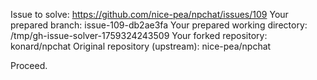Issue to solve: https://github.com/nice-pea/npchat/issues/109
Your prepared branch: issue-109-db2ae3fa
Your prepared working directory: /tmp/gh-issue-solver-1759324243509
Your forked repository: konard/npchat
Original repository (upstream): nice-pea/npchat

Proceed.
